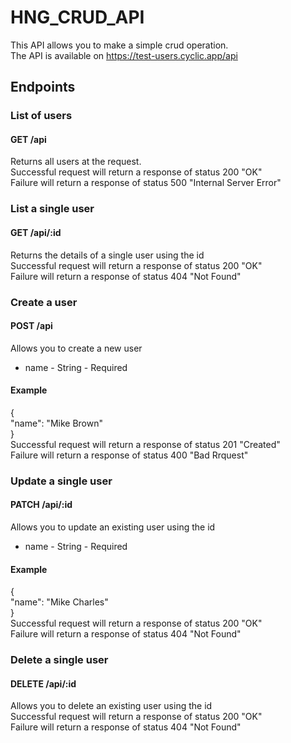 # HNG_CRUD_API
This API allows you to make a simple crud operation.  
The API is available on https://test-users.cyclic.app/api
## Endpoints
### List of users
#### GET /api
Returns all users at the request.  
Successful request will return a response of status 200 "OK"  
Failure will return a response of status 500 "Internal Server Error"
### List a single user 
#### GET /api/:id 
Returns the details of a single user using the id  
Successful request will return a response of status 200 "OK"  
Failure will return a response of status 404 "Not Found"
### Create a user
#### POST /api
Allows you to create a new user  
* name - String - Required
#### Example
{  
"name": "Mike Brown"  
}  
Successful request will return a response of status 201 "Created"  
Failure will return a response of status 400 "Bad Rrquest"
### Update a single user
#### PATCH /api/:id 
Allows you to update an existing user using the id  
* name - String - Required
#### Example
{  
"name": "Mike Charles"  
}  
Successful request will return a response of status 200 "OK"  
Failure will return a response of status 404 "Not Found"
### Delete a single user 
#### DELETE /api/:id 
Allows you to delete an existing user using the id  
Successful request will return a response of status 200 "OK"  
Failure will return a response of status 404 "Not Found"
